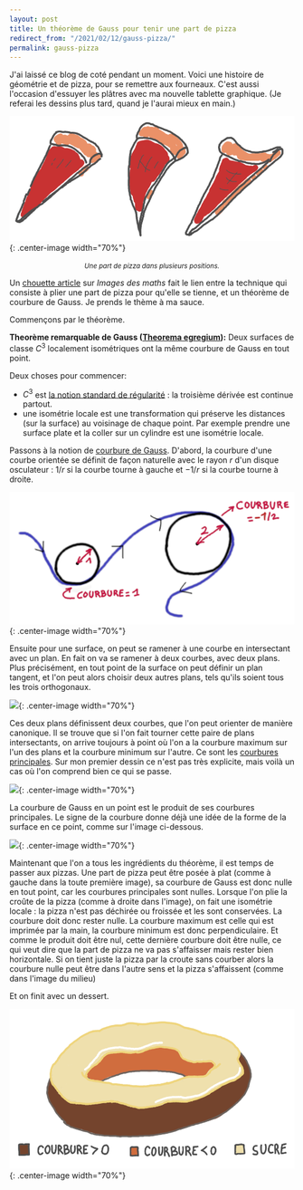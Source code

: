 ```yaml
---
layout: post
title: Un théorème de Gauss pour tenir une part de pizza
redirect_from: "/2021/02/12/gauss-pizza/"
permalink: gauss-pizza
---
```


J'ai laissé ce blog de coté pendant un moment. Voici une histoire de géométrie 
et de pizza, pour se remettre aux fourneaux. C'est aussi l'occasion d'essuyer les 
plâtres avec ma nouvelle tablette graphique. (Je referai les dessins plus tard, 
quand je l'aurai mieux en main.)

![](assets/pizza.png){: .center-image width="70%"}
<p align="center"><small><i>
Une part de pizza dans plusieurs positions.
</i></small></p>

Un [chouette article](http://images.math.cnrs.fr/Un-theoreme-et-une-part-de-pizza.html) 
sur *Images des maths* fait le lien entre la technique qui 
consiste à plier une part de pizza pour qu'elle se tienne, et un théorème de 
courbure de Gauss. Je prends le thème à ma sauce.

Commençons par le théorème. 

**Theorème remarquable de Gauss ([Theorema egregium](https://fr.wikipedia.org/wiki/Theorema_egregium)):** 
Deux surfaces de classe $C^3$ localement isométriques ont la même courbure de Gauss en tout point. 

Deux choses pour commencer:
* $C^3$ est 
[la notion standard de régularité](https://fr.wikipedia.org/wiki/Classe_de_r%C3%A9gularit%C3%A9) : 
la troisième dérivée est continue partout.
* une isométrie locale est une transformation qui préserve les distances (sur la
surface) au voisinage de chaque point. Par exemple prendre une surface plate 
et la coller sur un cylindre est une isométrie locale.

Passons à la notion de 
[courbure de Gauss](https://fr.wikipedia.org/wiki/Courbure_de_Gauss). 
D'abord, la courbure d'une courbe orientée se définit de façon naturelle avec le 
rayon $r$ d'un disque osculateur : $1/r$ si la courbe tourne à gauche et $-1/r$ 
si la courbe tourne à droite.

![](assets/courbure.png){: .center-image width="70%"}

Ensuite pour une surface, on peut se ramener à une courbe en intersectant avec un 
plan. 
En fait on va se ramener à deux courbes, avec deux plans. 
Plus précisément, en tout point de la surface on peut définir un plan tangent, 
et l'on peut alors choisir deux autres plans, tels qu'ils soient tous les trois 
orthogonaux. 

![](assets/courbes-plans.jpg){: .center-image width="70%"}

Ces deux plans définissent deux courbes, que l'on peut orienter de manière 
canonique. Il se trouve que si l'on fait tourner cette paire de plans 
intersectants, on arrive toujours à point où l'on a la courbure maximum
sur l'un des plans et la courbure minimum sur l'autre. 
Ce sont les 
[courbures principales](https://fr.wikipedia.org/wiki/Courbure_principale).
Sur mon premier dessin ce n'est pas très explicite, mais voilà un cas où l'on 
comprend bien ce qui se passe. 

![](assets/courbures-principales.jpg){: .center-image width="70%"}

La courbure de Gauss en un point est le produit de ses courbures principales. 
Le signe de la courbure donne déjà une idée de la forme de la surface en ce 
point, comme sur l'image ci-dessous. 

![](assets/trois-courbures.jpg){: .center-image width="70%"}

Maintenant que l'on a tous les ingrédients du théorème, il est temps de passer 
aux pizzas. 
Une part de pizza peut être posée à plat (comme à gauche dans la toute première
image), sa courbure
de Gauss est donc nulle en tout point, car les courbures principales sont nulles. 
Lorsque l'on plie la croûte de la pizza (comme à droite dans l'image), 
on fait une isométrie locale : la pizza n'est pas déchirée ou froissée et les 
 sont conservées. La courbure doit donc rester nulle. 
La courbure maximum est celle qui est imprimée par la main, la courbure minimum
est donc perpendiculaire. Et comme le produit doit être nul, cette dernière 
courbure doit être nulle, ce qui veut dire que la part de pizza ne va pas 
s'affaisser mais rester bien horizontale. Si on tient juste la pizza par la 
croute sans courber alors la courbure nulle peut être dans l'autre sens et la 
pizza s'affaissent (comme dans l'image du milieu) 

Et on finit avec un dessert.

![](assets/donut.png){: .center-image width="70%"}


